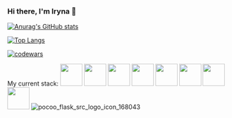 ### Hi there, I'm Iryna 👋

[![Anurag's GitHub stats](https://github-readme-stats.vercel.app/api?username=xenoproxy&theme=radical&show_icons=true&hide=issues,contribs)](https://github.com/anuraghazra/github-readme-stats)

[![Top Langs](https://github-readme-stats.vercel.app/api/top-langs/?username=xenoproxy&layout=compact)](https://github.com/anuraghazra/github-readme-stats)


[![codewars](https://www.codewars.com/users/XenoProxy/badges/large)](https://www.codewars.com/users/XenoProxy)   

My current stack:
<img src="https://user-images.githubusercontent.com/44860152/212622940-230953db-38b8-442b-ae60-18c58bac8765.png" width="50" />
<img src="https://user-images.githubusercontent.com/44860152/212621510-95c8ba32-d572-48b4-a863-fb8b174d971b.svg" width="50" />
<img src="https://user-images.githubusercontent.com/44860152/212621511-64f5bfb7-e7bc-4e05-96fc-bee8c8c6f1ed.svg" width="50" />
<img src="https://user-images.githubusercontent.com/44860152/212621512-578b968b-189f-41cd-ae7c-460fd323f2e6.svg" width="50" />
<img src="https://user-images.githubusercontent.com/44860152/212621515-74b22b2c-b637-4313-818d-46917b42087d.svg" width="50" />
<img src="https://user-images.githubusercontent.com/44860152/212621516-b6626857-5bb7-4924-9f51-4da321f571ba.svg" width="50" />
<img src="https://user-images.githubusercontent.com/44860152/212621520-d9163f9c-3696-477b-bbd9-094644d021b6.svg" width="50" />
<img src="https://user-images.githubusercontent.com/44860152/212621523-29e3afc1-88fb-4fbe-8fa2-1d3deedda803.svg" width="50" />
![pocoo_flask_src_logo_icon_168043](https://user-images.githubusercontent.com/44860152/212622940-230953db-38b8-442b-ae60-18c58bac8765.png)





<!--
**XenoProxy/XenoProxy** is a ✨ _special_ ✨ repository because its `README.md` (this file) appears on your GitHub profile.

Here are some ideas to get you started:

- 🔭 I’m currently working on ...
- 🌱 I’m currently learning ...
- 👯 I’m looking to collaborate on ...
- 🤔 I’m looking for help with ...
- 💬 Ask me about ...
- 📫 How to reach me: ...
- 😄 Pronouns: ...
- ⚡ Fun fact: ...
-->
